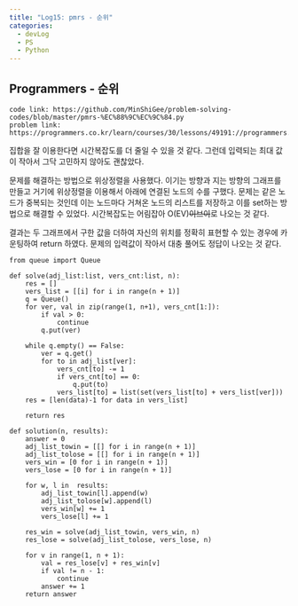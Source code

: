 ```yaml
---
title: "Log15: pmrs - 순위"
categories:
  - devLog
  - PS
  - Python
---
```

## Programmers - 순위

```
code link: https://github.com/MinShiGee/problem-solving-codes/blob/master/pmrs-%EC%88%9C%EC%9C%84.py
problem link: https://programmers.co.kr/learn/courses/30/lessons/49191://programmers.co.kr/learn/courses/30/lessons/43162
```
집합을 잘 이용한다면 시간복잡도를 더 줄일 수 있을 것 같다. 그런데 입력되는 최대 값이 작아서 그닥 고민하지 않아도 괜찮았다.

문제를 해결하는 방법으로 위상정렬을 사용했다. 이기는 방향과 지는 방향의 그래프를 만들고 거기에 위상정렬을 이용해서 아래에 연결된 노드의 수를 구했다. 문제는 같은 노드가 중복되는 것인데 이는 노드마다 거쳐온 노드의 리스트를 저장하고 이를 set하는 방법으로 해결할 수 있었다. 시간복잡도는 어림잡아 O(EV)~~이브이~~로 나오는 것 같다.

결과는 두 그래프에서 구한 값을 더하여 자신의 위치를 정확히 표현할 수 있는 경우에 카운팅하여 return 하였다. 문제의 입력값이 작아서 대충 풀어도 정답이 나오는 것 같다.

```
from queue import Queue

def solve(adj_list:list, vers_cnt:list, n):
    res = []
    vers_list = [[i] for i in range(n + 1)]
    q = Queue()
    for ver, val in zip(range(1, n+1), vers_cnt[1:]):
        if val > 0:
            continue
        q.put(ver)

    while q.empty() == False:
        ver = q.get()
        for to in adj_list[ver]:
            vers_cnt[to] -= 1
            if vers_cnt[to] == 0:
                q.put(to)
            vers_list[to] = list(set(vers_list[to] + vers_list[ver]))
    res = [len(data)-1 for data in vers_list]

    return res

def solution(n, results):
    answer = 0
    adj_list_towin = [[] for i in range(n + 1)]
    adj_list_tolose = [[] for i in range(n + 1)]
    vers_win = [0 for i in range(n + 1)]
    vers_lose = [0 for i in range(n + 1)]
    
    for w, l in  results:
        adj_list_towin[l].append(w)
        adj_list_tolose[w].append(l)
        vers_win[w] += 1
        vers_lose[l] += 1
    
    res_win = solve(adj_list_towin, vers_win, n)
    res_lose = solve(adj_list_tolose, vers_lose, n)

    for v in range(1, n + 1):
        val = res_lose[v] + res_win[v]
        if val != n - 1:
            continue
        answer += 1
    return answer
```